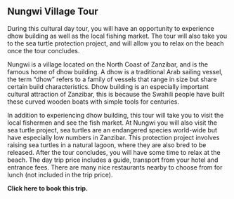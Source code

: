 ## Nungwi Village Tour

During this cultural day tour, you will have an opportunity to experience dhow building as well as the local fishing market. The tour will also take you to the sea turtle protection project, and will allow you to relax on the beach once the tour concludes.

Nungwi is a village located on the North Coast of Zanzibar, and is the famous home of dhow building. A dhow is a traditional Arab sailing vessel, the term “dhow” refers to a family of vessels that range in size but share certain build characteristics. Dhow building is an especially important cultural attraction of Zanzibar, this is because the Swahili people have built these curved wooden boats with simple tools for centuries.

In addition to experiencing dhow building, this tour will take you to visit the local fishermen and see the fish market. At Nungwi you will also visit the sea turtle project, sea turtles are an endangered species world-wide but have especially low numbers in Zanzibar. This protection project involves raising sea turtles in a natural lagoon, where they are also bred to be released. After the  tour concludes, you will have some time to relax at the beach. The day trip price includes a guide, transport from your hotel and entrance fees. There are many nice restaurants nearby to choose from for lunch (not included in the trip price).

__Click here to book this trip.__
